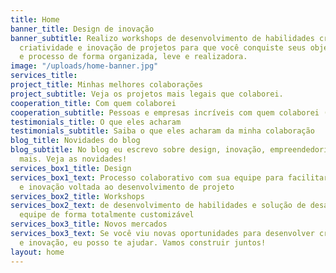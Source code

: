 ```yaml
---
title: Home
banner_title: Design de inovação
banner_subtitle: Realizo workshops de desenvolvimento de habilidades criativas e facilito
  criatividade e inovação de projetos para que você conquiste seus objetivos com criatividade
  e processo de forma organizada, leve e realizadora.
image: "/uploads/home-banner.jpg"
services_title: 
project_title: Minhas melhores colaborações
project_subtitle: Veja os projetos mais legais que colaborei.
cooperation_title: Com quem colaborei
cooperation_subtitle: Pessoas e empresas incríveis com quem colaborei (trabalhei junto).
testimonials_title: O que eles acharam
testimonials_subtitle: Saiba o que eles acharam da minha colaboração
blog_title: Novidades do blog
blog_subtitle: No blog eu escrevo sobre design, inovação, empreendedorismo e muito
  mais. Veja as novidades!
services_box1_title: Design
services_box1_text: Processo colaborativo com sua equipe para facilitar a criatividade
  e inovação voltada ao desenvolvimento de projeto
services_box2_title: Workshops
services_box2_text: de desenvolvimento de habilidades e solução de desafios para sua
  equipe de forma totalmente customizável
services_box3_title: Novos mercados
services_box3_text: Se você viu novas oportunidades para desenvolver criatividade
  e inovação, eu posso te ajudar. Vamos construir juntos!
layout: home
---
```


